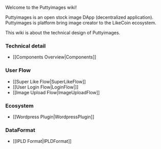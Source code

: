 Welcome to the Puttyimages wiki!

Puttyimages is​ an open stock image DApp (decentralized application). Puttyimages is platform bring image creator to the LikeCoin ecosystem.

This wiki is about the technical design of Puttyimages.

### Technical detail

- [[Components Overview|Components]]

### User Flow

- [[Super Like Flow|SuperLikeFlow]]
- [[User Login Flow|LoginFlow|]]
- [[Image Upload Flow|ImageUploadFlow]]

### Ecosystem

- [[Wordpress Plugin|WordpressPlugin]]

### DataFormat

- [[IPLD Format|IPLDFormat]]